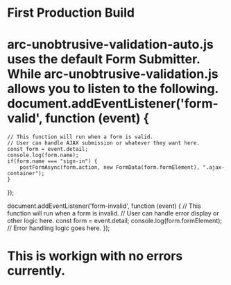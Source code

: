 # First Production Build
# arc-unobtrusive-validation-auto.js uses the default Form Submitter. While arc-unobtrusive-validation.js allows you to listen to the following. document.addEventListener('form-valid', function (event) {
    // This function will run when a form is valid.
    // User can handle AJAX submission or whatever they want here.
    const form = event.detail;
    console.log(form.name);
    if(form.name === "sign-in") {
        postFormAsync(form.action, new FormData(form.formElement), ".ajax-container");
    }
});

document.addEventListener('form-invalid', function (event) {
    // This function will run when a form is invalid.
    // User can handle error display or other logic here.
    const form = event.detail;
    console.log(form.formElement);
    // Error handling logic goes here.
});
# This is workign with no errors currently.
